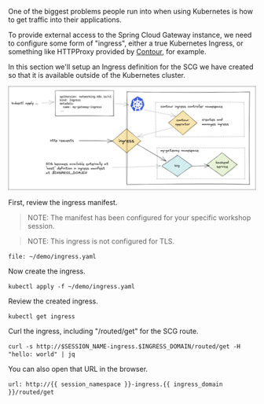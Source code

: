 One of the biggest problems people run into when using Kubernetes is how to get traffic into their applications.

To provide external access to the Spring Cloud Gateway instance, we need to configure some form of "ingress", either a true Kubernetes Ingress, or something like HTTPProxy provided by [Contour](https://projectcontour.io/), for example.

In this section we'll setup an Ingress definition for the SCG we have created so that it is available outside of the Kubernetes cluster.

![ingress diagram](images/ingress1.jpg)

First, review the ingress manifest.

>NOTE: The manifest has been configured for your specific workshop session.

>NOTE: This ingress is not configured for TLS.

```editor:open-file
file: ~/demo/ingress.yaml
```

Now create the ingress.

```execute-1
kubectl apply -f ~/demo/ingress.yaml
```

Review the created ingress.

```execute-1
kubectl get ingress
```

Curl the ingress, including "/routed/get" for the SCG route.

```execute-1
curl -s http://$SESSION_NAME-ingress.$INGRESS_DOMAIN/routed/get -H "hello: world" | jq
```

You can also open that URL in the browser.

```dashboard:open-url
url: http://{{ session_namespace }}-ingress.{{ ingress_domain }}/routed/get
```